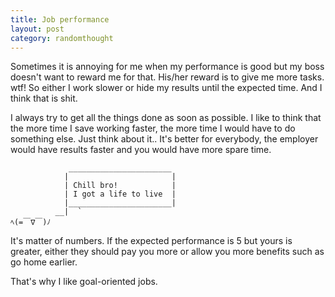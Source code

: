 ```yaml
---
title: Job performance
layout: post
category: randomthought 
---
```


Sometimes it is annoying for me when my performance is good but my boss doesn't want to reward me for that. 
His/her reward is to give me more tasks. wtf! So either I work slower or hide my results until the expected time. And I think that is shit. 

I always try to get all the things done as soon as possible. I like to think that the more time I save working faster, the more time I would have to do something else. 
Just think about it.. It's better for everybody, the employer would have results faster and you would have more spare time. 


```
             _______________________
            |                       |
            | Chill bro!            |
            | I got a life to live  |
            |_______________________|
          __|  `
ﾍ(=￣∇￣)ﾉ

```

It's matter of numbers. If the expected performance is 5 but yours is greater, either they should pay you more or allow you more benefits such as go home earlier.  

That's why I like goal-oriented jobs. 

